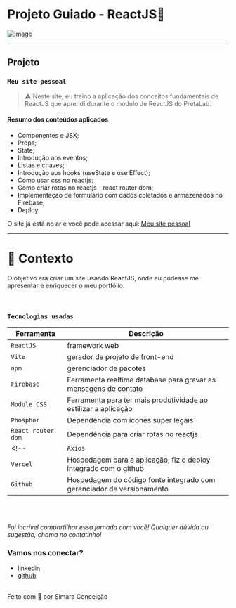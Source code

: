 # Projeto Guiado - ReactJS🚀 

![image](https://media2.giphy.com/media/D567hs4Dex0GEnAKOY/giphy.gif)

---

## Projeto
### `Meu site pessoal`

> ⚠️ Neste site, eu treino a aplicação dos conceitos fundamentais de ReactJS que aprendi durante o módulo de ReactJS do PretaLab.

#### Resumo dos conteúdos aplicados

<!-- * O que é e quem usa react
* Preparando o ambiente
* "Olá, Mundo!" -->
* Componentes e JSX;
* Props;
* State;
* Introdução aos eventos;
* Listas e chaves;
* Introdução aos hooks (useState e use Effect);
* Como usar css no reactjs;
* Como criar rotas no reactjs - react router dom;
* Implementação de formulário com dados coletados e armazenados no Firebase;
* Deploy.
<!-- * Deploy e configuração para evitar o erro 404 -->

O site já está no ar e você pode acessar aqui: [Meu site pessoal](https://site-pessoal-react-eight.vercel.app/)

---

# 🧠 Contexto

O objetivo era criar um site usando ReactJS, onde eu pudesse me apresentar e enriquecer o meu portfólio.

<br />

### `Tecnologias usadas`

| Ferramenta | Descrição |
| --- | --- |
| `ReactJS` | framework web|
| `Vite` | gerador de projeto de front-end|
| `npm` | gerenciador de pacotes|
| `Firebase` | Ferramenta realtime database para gravar as mensagens de contato|
| `Module CSS` | Ferramenta para ter mais produtividade ao estilizar a aplicação|
| `Phosphor` | Dependência com icones super legais|
| `React router dom` | Dependência para criar rotas no reactjs|
<!-- | `Axios` | Dependência para consumir api| -->
| `Vercel` | Hospedagem para a aplicação, fiz o deploy integrado com o github|
| `Github` | Hospedagem do código fonte integrado com gerenciador de versionamento|


<br />
<br />

<!-- ### `Como rodar o projeto localmente`

Siga os passos e inclua as informações abaixo:

| Passo                       | Comando/informação |
| --------------------------- | ------------------ |
| Faça o fork                 | `botão de forkar`  |
| Faça o clone                | `git clone`        |
| Instale as dependências após acessar a pasta projeto    | `npm i`            |
| Crie as variaveis de ambiente para integrar com Firebase e inclua os valores da sua conta           | `conforme .env.example e lista abaixo`|
| Rode o projeto              | `npm run dev`       |

**Variáveis de ambiente**

 * VITE_API_KEY=
 * VITE_AUTH_DOMAIN=
 * VITE_PROJECT_ID=
 * VITE_STORAGE_BUCKET=
 * VITE_MESSAGING_SENDER_ID=
 * VITE_APP_ID=
 * VITE_DATABASE_URL=
 
<br />
<br />

### 😎 Próximos passos mapeados

- Incluir Testes
- Revisar acessibilidade
- Revisar responsividade

<br />
<br />
--- -->

_Foi incrível compartilhar essa jornada com você! Qualquer dúvida ou sugestão, chama no contatinho!_

<!-- ### Prazer, Luísa Paim!

 <img src="https://media.giphy.com/media/efhcZv18NpQDyRsaYa/giphy.gif" alt="Gif Yeah" width="200"> 

✓	Desenvolvedora na Thoughtworks

✓	Instrutora de programação para iniciantes em instituições que visam reduzir o gap de gênero e de raça na tecnologia: reprograma, PretaLab e Movimento Black Money.

✓	Criadora do Quero Ser Dev projeto que inspira e ajuda mulheres diversas na migração de carreira pra área de tecnologia. -->

### Vamos nos conectar?
<!-- 
- [youtube](https://www.youtube.com/queroserdev)
- [instagram](https://www.instagram.com/simara_conceicao) -->
- [linkedin](https://www.linkedin.com/in/luisacristinaferreira/)
- [github](https://github.com/devluisapaimm)
<!-- - [spotify](https://open.spotify.com/show/59vCz4TY6tPHXW26qJknh3)
- [quero ser dev](https://queroserdev.com) -->

<br>
Feito com 💜 por Simara Conceição
